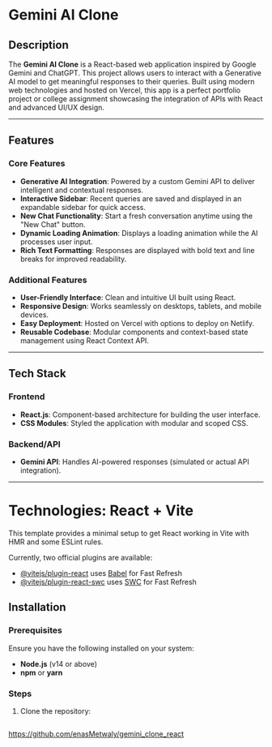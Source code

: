 # Gemini AI Clone


## Description
The **Gemini AI Clone** is a React-based web application inspired by Google Gemini and ChatGPT. This project allows users to interact with a Generative AI model to get meaningful responses to their queries. Built using modern web technologies and hosted on Vercel, this app is a perfect portfolio project or college assignment showcasing the integration of APIs with React and advanced UI/UX design.

---



## Features

### Core Features
- **Generative AI Integration**: Powered by a custom Gemini API to deliver intelligent and contextual responses.
- **Interactive Sidebar**: Recent queries are saved and displayed in an expandable sidebar for quick access.
- **New Chat Functionality**: Start a fresh conversation anytime using the "New Chat" button.
- **Dynamic Loading Animation**: Displays a loading animation while the AI processes user input.
- **Rich Text Formatting**: Responses are displayed with bold text and line breaks for improved readability.

### Additional Features
- **User-Friendly Interface**: Clean and intuitive UI built using React.
- **Responsive Design**: Works seamlessly on desktops, tablets, and mobile devices.
- **Easy Deployment**: Hosted on Vercel with options to deploy on Netlify.
- **Reusable Codebase**: Modular components and context-based state management using React Context API.

---

## Tech Stack

### Frontend
- **React.js**: Component-based architecture for building the user interface.
- **CSS Modules**: Styled the application with modular and scoped CSS.

### Backend/API
- **Gemini API**: Handles AI-powered responses (simulated or actual API integration).


---

# Technologies: React + Vite

This template provides a minimal setup to get React working in Vite with HMR and some ESLint rules.

Currently, two official plugins are available:

- [@vitejs/plugin-react](https://github.com/vitejs/vite-plugin-react/blob/main/packages/plugin-react/README.md) uses [Babel](https://babeljs.io/) for Fast Refresh
- [@vitejs/plugin-react-swc](https://github.com/vitejs/vite-plugin-react-swc) uses [SWC](https://swc.rs/) for Fast Refresh

## Installation

### Prerequisites
Ensure you have the following installed on your system:
- **Node.js** (v14 or above)
- **npm** or **yarn**

### Steps
1. Clone the repository:
   ```bash
https://github.com/enasMetwaly/gemini_clone_react

